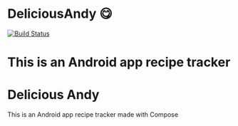 # DeliciousAndy 😋

[![Build Status](https://github.com/NeonBurst/DeliciousAndy/actions/workflows/main.yml/badge.svg?event=push)](https://github.com/NeonBurst/DeliciousAndy/actions)

This is an Android app recipe tracker 
=======
<h1>Delicious Andy</h1>
This is an Android app recipe tracker made with Compose
